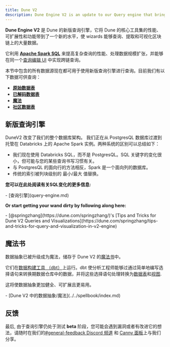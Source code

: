 ```yaml
---
title: Dune V2
description: Dune Engine V2 is an update to our Query engine that brings a new level of performance, scalability and functionality to the core tools that enable Wizards to query, extract, and visualize blockchain data.
---
```


**Dune Engine V2** 是 Dune 的新版查询引擎，它将 Dune 的核心工具集的性能、可扩展性和功能带到了一个新的水平，使 wizards 能够查询、提取和可视化区块链上的大量数据。

它利用 **[Apache Spark SQL](https://spark.apache.org/docs/latest/sql-programming-guide.html)** 来提高复杂查询的性能、处理数据规模扩张，并能够在同一个[查询编辑 UI](../../getting-started/queries/index.md) 中实现跨链查询。

本节中包含的所有数据源现在都可用于使用新版查询引擎进行查询。目前我们有以下数据可供查询：

- [**原始数据表**](../../reference/tables/v2/raw/index.md)
- [**已解码数据表**](../../reference/tables/decoded.md)
- [**魔法**](../../reference/tables/spells.md)
- [**社区数据表**](../../reference/tables/community.md)

## 新版查询引擎

DuneV2 改变了我们的整个数据库架构。 我们正在从 PostgresQL 数据库过渡到托管在 Databricks 上的 Apache Spark 实例。两种系统的区别可以总结如下：

* 我们现在使用 Databricks SQL，而不是 PostgresQL。SQL 关键字的变化很小，但可能与您的某些查询书写习惯有关。
* 与 PostgresQL 的面向行的方法相反，Spark 是一个面向列的数据库。
* 传统的索引被列块级别的 最小/最大 值替换。

**您可以在此处阅读有关SQL变化的更多信息:**

<div class="cards grid" markdown>
- [查询引擎](query-engine.md)
</div>

**Or start getting your wand dirty by following along here:**

<div class="cards grid" markdown>
- [@springzhang](https://dune.com/springzhang/)'s [Tips and Tricks for Dune V2 Queries and Visualizations](https://dune.com/springzhang/tips-and-tricks-for-query-and-visualization-in-v2-engine)
</div>
 

## 魔法书

数据抽象已被升级成为魔法，储存于 Dune V2 的[魔法书](../../spellbook/index.md)中。

它们在[数据构建工具 （dbt）](https://docs.getdbt.com/docs/introduction)上运行。dbt 使分析工程师能够过通过简单地编写选择语句来转换期数据仓库中的数据，并将这些选择语句处理转换为[数据表](https://docs.getdbt.com/terms/table)和[视图](https://docs.getdbt.com/terms/view).

这将使数据抽象更加健全、可扩展且更易用。

<div class="cards grid" markdown>
- [Dune V2 中的数据抽象/魔法](../../spellbook/index.md)
</div>

## 反馈

最后, 由于查询引擎仍处于测试 **beta** 阶段，您可能会遇到漏洞或者有改进它的想法，请随时在我们的[#general-feedback Discord 频道](https://discord.com/channels/757637422384283659/1012706316755664926) 和 [Canny 面板](https://dune.canny.io)上与我们分享。
